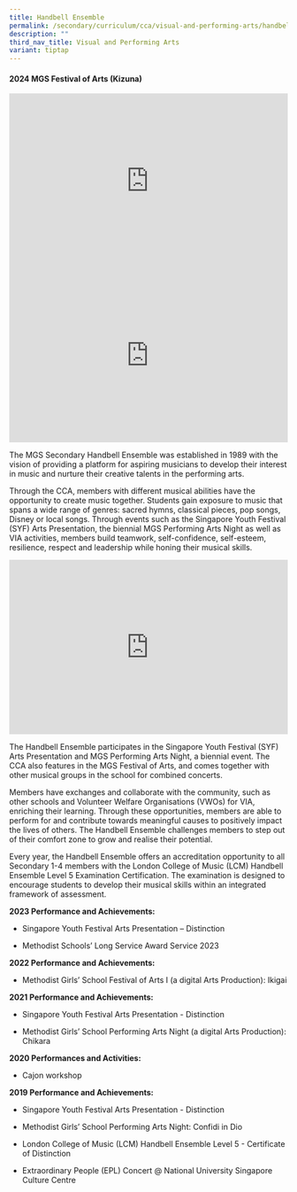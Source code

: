 ```yaml
---
title: Handbell Ensemble
permalink: /secondary/curriculum/cca/visual-and-performing-arts/handbell-ensemble/
description: ""
third_nav_title: Visual and Performing Arts
variant: tiptap
---
```

<h4><strong>2024 MGS Festival of Arts (Kizuna)</strong></h4>
<div class="iframe-wrapper">
<iframe height="315" width="100%" allowfullscreen="true" frameborder="0" src="https://docs.google.com/presentation/d/e/2PACX-1vTxRNmF35qSdHVnu1X8-F1OdDd4YMBcPXBi0xuyZpc2Yg-Zfu8-lGadCCJanJNfrzjgzeEpYJzxxgwD/embed?start=false&amp;loop=false&amp;delayms=3000"></iframe>
</div>
<div class="iframe-wrapper">
<iframe height="315" width="100%" allowfullscreen="true" frameborder="0" src="https://www.youtube.com/embed/rkpS-FviCgM"></iframe>
</div>
<p>The MGS Secondary Handbell Ensemble was established in 1989 with the vision
of providing a platform for aspiring musicians to develop their interest
in music and nurture their creative talents in the performing arts.</p>
<p>Through the CCA, members with different musical abilities have the opportunity
to create music together. Students gain exposure to music that spans a
wide range of genres: sacred hymns, classical pieces, pop songs, Disney
or local songs. Through events such as the Singapore Youth Festival (SYF)
Arts Presentation, the biennial MGS Performing Arts Night as well as VIA
activities, members build teamwork, self-confidence, self-esteem, resilience,
respect and leadership while honing their musical skills.</p>
<div class="iframe-wrapper">
<iframe height="315" width="100%" allowfullscreen="true" frameborder="0" src="https://docs.google.com/presentation/d/e/2PACX-1vSw7f8pOfVxd0FHoVCbk-DcIh-MR8jrC31SCQ64aJCtZMiy4207GiA7g3kf2NxYy9XVJNOWLMJ5sM6s/embed?start=true&amp;loop=true&amp;delayms=3000"></iframe>
</div>
<p>The Handbell Ensemble&nbsp;participates in the Singapore Youth Festival
(SYF) Arts Presentation and MGS Performing Arts Night, a biennial event.
The CCA also features in the MGS Festival of Arts, and comes together with
other musical groups in the school for combined concerts.</p>
<p>Members have exchanges and collaborate with the community, such as other
schools and Volunteer Welfare Organisations (VWOs) for VIA, enriching their
learning. Through these opportunities, members are able to perform for
and contribute towards meaningful causes to positively impact the lives
of others. The Handbell Ensemble&nbsp;challenges members to step out of
their comfort zone to grow and realise their potential.</p>
<p>Every year, the Handbell Ensemble&nbsp;offers an accreditation opportunity
to all Secondary 1-4 members with the London College of Music (LCM) Handbell
Ensemble Level 5 Examination Certification. The examination is designed
to encourage students to develop their musical skills within an integrated
framework of assessment.</p>
<p><strong>2023 Performance and Achievements:</strong> 
<br>
</p>
<ul data-tight="true" class="tight">
<li>
<p>Singapore Youth Festival Arts Presentation – Distinction</p>
</li>
<li>
<p>Methodist Schools’ Long Service Award Service 2023</p>
</li>
</ul>
<p><strong>2022 Performance and Achievements:</strong>&nbsp;
<br>
</p>
<ul data-tight="true" class="tight">
<li>
<p>Methodist Girls’ School Festival of Arts I (a digital Arts Production):
Ikigai</p>
</li>
</ul>
<p><strong>2021 Performance and Achievements:</strong>&nbsp;
<br>
</p>
<ul data-tight="true" class="tight">
<li>
<p>Singapore Youth Festival Arts Presentation - Distinction</p>
</li>
<li>
<p>Methodist Girls’ School Performing Arts Night (a digital Arts Production):
Chikara</p>
</li>
</ul>
<p><strong>2020 Performances and Activities:</strong> 
<br>
</p>
<ul data-tight="true" class="tight">
<li>
<p>Cajon workshop</p>
</li>
</ul>
<p><strong>2019 Performance and Achievements:</strong> 
<br>
</p>
<ul data-tight="true" class="tight">
<li>
<p>Singapore Youth Festival Arts Presentation - Distinction
<br>
</p>
</li>
<li>
<p>Methodist Girls’ School Performing Arts Night: Confidi in Dio
<br>
</p>
</li>
<li>
<p>London College of Music (LCM) Handbell Ensemble Level 5 - Certificate
of Distinction
<br>
</p>
</li>
<li>
<p>Extraordinary People (EPL) Concert @ National University Singapore Culture
Centre</p>
</li>
</ul>
<p></p>